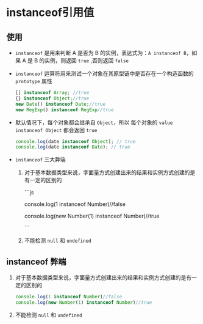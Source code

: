 # instanceof引用值

## 使用

  - `instanceof` 是用来判断 A 是否为 B 的实例，表达式为：`A instanceof B`，如果 A 是 B 的实例，则返回 `true` ,否则返回 `false`

  - `instanceof` 运算符用来测试一个对象在其原型链中是否存在一个构造函数的 `prototype` 属性

    ```javascript
    [] instanceof Array; //true
    {} instanceof Object;//true
    new Date() instanceof Date;//true
    new RegExp() instanceof RegExp//true
    ```

  - 默认情况下，每个对象都会继承自 `Object`，所以 每个对象的 `value instanceof Object` 都会返回 `true`

    ```javascript
    console.log(date instanceof Object); // true
    console.log(date instanceof Date); // true
    ```

  - `instanceof` 三大弊端

    1.  对于基本数据类型来说，字面量方式创建出来的结果和实例方式创建的是有一定的区别的

        \`\`\`js

        console.log(1 instanceof Number)//false

        console.log(new Number(1) instanceof Number)//true

        \`\`\`

    2.  不能检测 `null` 和 `undefined`

## instanceof 弊端

1.  对于基本数据类型来说，字面量方式创建出来的结果和实例方式创建的是有一定的区别的

    ```javascript
    console.log(1 instanceof Number)//false
    console.log(new Number(1) instanceof Number)//true
    ```

2.  不能检测 `null` 和 `undefined`
